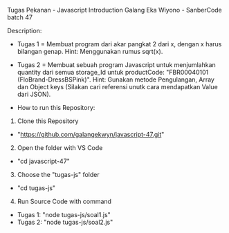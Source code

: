Tugas Pekanan - Javascript Introduction
Galang Eka Wiyono - SanberCode batch 47

Description:
- Tugas 1 = Membuat program dari akar pangkat 2 dari x, dengan x harus bilangan genap.
Hint: Menggunakan rumus sqrt(x).

- Tugas 2 = Membuat sebuah program Javascript untuk menjumlahkan quantity dari semua storage_Id untuk productCode: "FBR00040101 (FloBrand-DressBSPink)".
Hint: Gunakan metode Pengulangan, Array dan Object keys (Silakan cari referensi unutk cara mendapatkan Value dari JSON).

- How to run this Repository:
1. Clone this Repository
- "https://github.com/galangekwyn/javascript-47.git"

2. Open the folder with VS Code
- "cd javascript-47"

3. Choose the "tugas-js" folder
- "cd tugas-js"

4. Run Source Code with command
  - Tugas 1:
    "node tugas-js/soal1.js"
  - Tugas 2:
    "node tugas-js/soal2.js"
